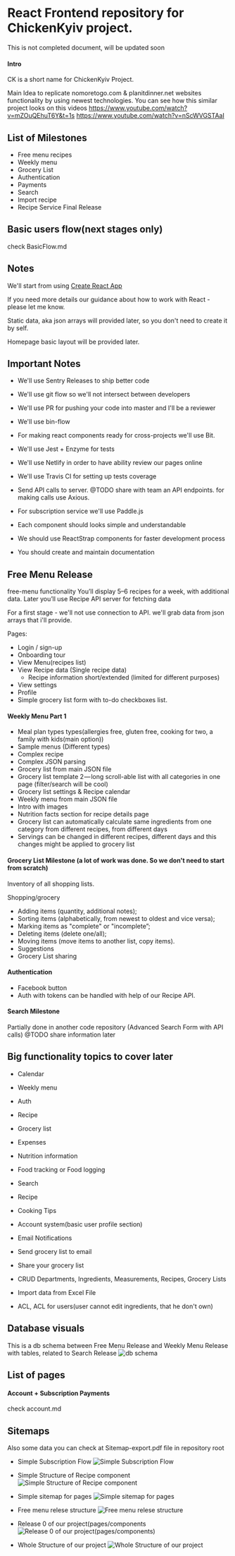 # React Frontend repository for ChickenKyiv project.

This is not completed document, will be updated soon

#### Intro
CK is a short name for ChickenKyiv Project.

Main Idea to replicate nomoretogo.com & planitdinner.net websites functionality by using newest technologies.
You can see how this similar project looks on this videos
https://www.youtube.com/watch?v=mZOuQEhuT6Y&t=1s
https://www.youtube.com/watch?v=nScWVGSTAaI


## List of Milestones

- Free menu recipes
- Weekly menu
- Grocery List
- Authentication
- Payments
- Search
- Import recipe
- Recipe Service Final Release


## Basic users flow(next stages only)
check BasicFlow.md


## Notes

We'll start from using [Create React App](https://github.com/facebook/create-react-app)

If you need more details our guidance about how to work with React - please let me know.

Static data, aka json arrays will provided later, so you don't need to create it by self.

Homepage basic layout will be provided later.

## Important Notes
- We'll use Sentry Releases to ship better code
- We'll use git flow so we'll not intersect between developers
- We'll use PR for pushing your code into master and I'll be a reviewer
- We'll use bin-flow
- For making react components ready for cross-projects we'll use Bit.
- We'll use Jest + Enzyme for tests
- We'll use Netlify in order to have ability review our pages online
- We'll use Travis CI for setting up tests coverage
- Send API calls to server. @TODO share with team an API endpoints. for making calls use Axious.
- For subscription service we'll use Paddle.js

- Each component should looks simple and understandable
- We should use ReactStrap components for faster development process
- You should create and maintain documentation


## Free Menu Release

free-menu functionality
You’ll display 5–6 recipes for a week, with additional data.
Later you’ll use Recipe API server for fetching data

For a first stage - we'll not use connection to API. we'll grab data from json arrays that i'll provide.

Pages:


- Login / sign-up
- Onboarding tour
- View Menu(recipes list)
- View Recipe data (Single recipe data)
   - Recipe information short/extended (limited for different purposes)
- View settings
- Profile
- Simple grocery list form with to-do checkboxes list.


#### Weekly Menu Part 1
- Meal plan types types(allergies free, gluten free, cooking for two, a family with kids(main option))
- Sample menus (Different types)
- Complex recipe
- Complex JSON parsing
- Grocery list from main JSON file
- Grocery list template 2 — long scroll-able list with all categories in one page (filter/search will be cool)
- Grocery list settings & Recipe calendar
- Weekly menu from main JSON file
- Intro with images
- Nutrition facts section for recipe details page
- Grocery list can automatically calculate same ingredients from one category from different recipes, from different days
- Servings can be changed in different recipes, different days and this changes might be applied to grocery list


#### Grocery List Milestone (a lot of work was done. So we don't need to start from scratch)

Inventory of all shopping lists.

Shopping/grocery
- Adding items (quantity, additional notes);
- Sorting items (alphabetically, from newest to oldest and vice versa);
- Marking items as "complete" or "incomplete”;
- Deleting items (delete one/all);
- Moving items (move items to another list, copy items).
- Suggestions
- Grocery List sharing

#### Authentication
- Facebook button
- Auth with tokens can be handled with help of our Recipe API.

#### Search Milestone
Partially done in another code repository (Advanced Search Form with API calls)
@TODO share information later

## Big functionality topics to cover later
- Calendar
- Weekly menu
- Auth
- Recipe
- Grocery list
- Expenses
- Nutrition information
- Food tracking or Food logging
- Search
- Recipe
- Cooking Tips


- Account system(basic user profile section)
- Email Notifications
- Send grocery list to email
- Share your grocery list
- CRUD Departments, Ingredients, Measurements, Recipes, Grocery Lists
- Import data from Excel File
- ACL, ACL for users(user cannot edit ingredients, that he don't own)





## Database visuals
This is a db schema between Free Menu Release and Weekly Menu Release with tables, related to Search Release
![db schema](https://github.com/ChickenKyiv/creative/blob/master/Recipe-ChickenKyiv-Release%231%20Schema%20%20%20SqlDBM.png)


## List of pages






#### Account + Subscription Payments
check account.md


## Sitemaps

Also some data you can check at Sitemap-export.pdf file in repository root

- Simple Subscription Flow
![Simple Subscription Flow](https://github.com/ChickenKyiv/creative/blob/master/schemes-sitemaps/099a7735f717498faaa8731f55654fa7.png)

- Simple Structure of Recipe component
![Simple Structure of Recipe component](https://github.com/ChickenKyiv/creative/blob/master/schemes-sitemaps/25c30222db7c453599438292bd469fc6.png)

- Simple sitemap for pages
![Simple sitemap for pages](https://github.com/ChickenKyiv/creative/blob/master/schemes-sitemaps/b9e3a0b6e8444c6f86a99342ae90030f.png)

- Free menu relese structure
![Free menu relese structure](https://github.com/ChickenKyiv/creative/blob/master/schemes-sitemaps/c0ae724e5d2a4635ab5994821ac88e95.png)

- Release 0 of our project(pages/components
![Release 0 of our project(pages/components)](https://github.com/ChickenKyiv/creative/blob/master/schemes-sitemaps/b33e2daee0cb4c1e9f27c4fc3399ff0d.png)

- Whole Structure of our project
![Whole Structure of our project](https://github.com/ChickenKyiv/creative/blob/master/schemes-sitemaps/25c30222db7c453599438292bd469fc6.png)
